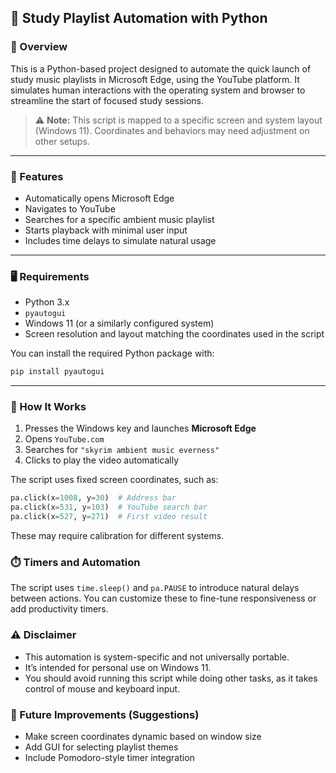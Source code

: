 ## 🎵 Study Playlist Automation with Python

### 📄 Overview

This is a Python-based project designed to automate the quick launch of study music playlists in Microsoft Edge, using the YouTube platform. It simulates human interactions with the operating system and browser to streamline the start of focused study sessions.

> ⚠️ **Note:** This script is mapped to a specific screen and system layout (Windows 11). Coordinates and behaviors may need adjustment on other setups.

---

### 🧠 Features

* Automatically opens Microsoft Edge
* Navigates to YouTube
* Searches for a specific ambient music playlist
* Starts playback with minimal user input
* Includes time delays to simulate natural usage

---

### 🖥️ Requirements

* Python 3.x
* `pyautogui`
* Windows 11 (or a similarly configured system)
* Screen resolution and layout matching the coordinates used in the script

You can install the required Python package with:

```bash
pip install pyautogui
```

---

### 🚀 How It Works

1. Presses the Windows key and launches **Microsoft Edge**
2. Opens `YouTube.com`
3. Searches for `"skyrim ambient music everness"`
4. Clicks to play the video automatically

The script uses fixed screen coordinates, such as:

```python
pa.click(x=1008, y=30)  # Address bar
pa.click(x=531, y=103)  # YouTube search bar
pa.click(x=527, y=271)  # First video result
```

These may require calibration for different systems.

### ⏱️ Timers and Automation

The script uses `time.sleep()` and `pa.PAUSE` to introduce natural delays between actions. You can customize these to fine-tune responsiveness or add productivity timers.

### ⚠️ Disclaimer

* This automation is system-specific and not universally portable.
* It’s intended for personal use on Windows 11.
* You should avoid running this script while doing other tasks, as it takes control of mouse and keyboard input.

### 📌 Future Improvements (Suggestions)

* Make screen coordinates dynamic based on window size
* Add GUI for selecting playlist themes
* Include Pomodoro-style timer integration

